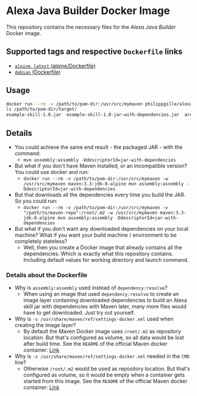 **Alexa Java Builder** Docker Image
===================================

This repository contains the necessary files for the *Alexa Java Builder* Docker image.

Supported tags and respective `Dockerfile` links
------------------------------------------------

- [`alpine`, `latest` (alpine/Dockerfile)](https://github.com/philippgille/docker-alexa-java-builder/blob/master/alpine/Dockerfile)
- [`debian` (Dockerfile)](https://github.com/philippgille/docker-alexa-java-builder/blob/master/Dockerfile)

Usage
-----

```bash
docker run --rm -v /path/to/pom-dir:/usr/src/mymaven philippgille/alexa-java-builder
ls /path/to/pom-dir/target/
example-skill-1.0.jar  example-skill-1.0-jar-with-dependencies.jar  archive-tmp  classes  generated-sources  maven-archiver  maven-status
```

Details
-------

- You could achieve the same end result - the packaged JAR - with the command:
    - `mvn assembly:assembly -DdescriptorId=jar-with-dependencies`
- But what if you don't have Maven installed, or an incompatible version? You could use docker and run:
    - `docker run --rm -v /path/to/pom-dir:/usr/src/mymaven -w /usr/src/mymaven maven:3.3-jdk-8-alpine mvn assembly:assembly -DdescriptorId=jar-with-dependencies`
- But that downloads all the dependencies every time you build the JAR. So you could run:
    - `docker run --rm -v /path/to/pom-dir:/usr/src/mymaven -v "/path/to/maven-repo":/root/.m2 -w /usr/src/mymaven maven:3.3-jdk-8-alpine mvn assembly:assembly -DdescriptorId=jar-with-dependencies`
- But what if you don't want any downloaded dependencies on your local machine? What if you want your build machine / environment to be completely stateless?
    - Well, then you create a Docker image that already contains all the dependencies. Which is exactly what this repository contains. Including default values for working directory and launch command.

### Details about the Dockerfile

- Why is `assembly:assembly` used instead of `dependency:resolve`?
    - When using an image that used `dependency:resolve` to create an image layer containing downloaded dependencies to build an Alexa skill jar with dependencies with Maven later, many more files would have to get downloaded. Just try out yourself.
- Why is `-s /usr/share/maven/ref/settings-docker.xml` used when creating the image layer?
    - By default the Maven Docker image uses `/root/.m2` as repository location. But that's configured as volume, so all data would be lost after build time. See the `README` of the official Maven docker container: [Link](https://github.com/carlossg/docker-maven/blob/master/README.md)
- Why is `-s /usr/share/maven/ref/settings-docker.xml` needed in the `CMD` line?
    - Otherwise `/root/.m2` would be used as repository location. But that's configured as volume, so it would be empty when a container gets started from this image. See the `README` of the official Maven docker container: [Link](https://github.com/carlossg/docker-maven/blob/master/README.md)